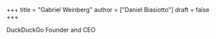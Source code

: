 +++
title = "Gabriel Weinberg"
author = ["Daniel Biasiotto"]
draft = false
+++

DuckDuckGo Founder and CEO